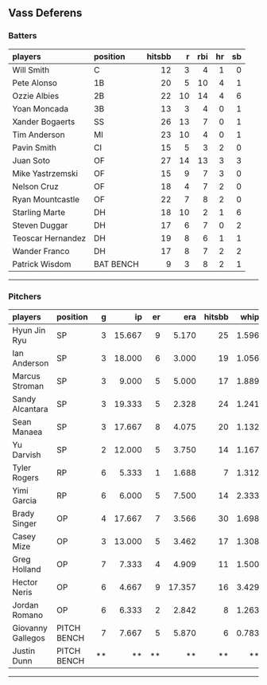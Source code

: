 ## Vass Deferens

### Batters

 
|players           |position  | hitsbb|  r| rbi| hr| sb| 
|:-----------------|:---------|------:|--:|---:|--:|--:| 
|Will Smith        |C         |     12|  3|   4|  1|  0| 
|Pete Alonso       |1B        |     20|  5|  10|  4|  1| 
|Ozzie Albies      |2B        |     22| 10|  14|  4|  6| 
|Yoan Moncada      |3B        |     13|  3|   4|  0|  1| 
|Xander Bogaerts   |SS        |     26| 13|   7|  0|  1| 
|Tim Anderson      |MI        |     23| 10|   4|  0|  1| 
|Pavin Smith       |CI        |     15|  5|   3|  2|  0| 
|Juan Soto         |OF        |     27| 14|  13|  3|  3| 
|Mike Yastrzemski  |OF        |     15|  9|   7|  3|  0| 
|Nelson Cruz       |OF        |     18|  4|   7|  2|  0| 
|Ryan Mountcastle  |OF        |     22|  7|   8|  2|  0| 
|Starling Marte    |DH        |     18| 10|   2|  1|  6| 
|Steven Duggar     |DH        |     17|  6|   7|  0|  2| 
|Teoscar Hernandez |DH        |     19|  8|   6|  1|  1| 
|Wander Franco     |DH        |     17|  8|   7|  2|  2| 
|Patrick Wisdom    |BAT BENCH |      9|  3|   8|  2|  1| 


* * *

### Pitchers

 
|players           |position    |  g|     ip| er|    era| hitsbb|  whip| so|  w| sv| 
|:-----------------|:-----------|--:|------:|--:|------:|------:|-----:|--:|--:|--:| 
|Hyun Jin Ryu      |SP          |  3| 15.667|  9|  5.170|     25| 1.596| 12|  2|  0| 
|Ian Anderson      |SP          |  3| 18.000|  6|  3.000|     19| 1.056| 15|  0|  0| 
|Marcus Stroman    |SP          |  3|  9.000|  5|  5.000|     17| 1.889|  3|  0|  0| 
|Sandy Alcantara   |SP          |  3| 19.333|  5|  2.328|     24| 1.241| 10|  1|  0| 
|Sean Manaea       |SP          |  3| 17.667|  8|  4.075|     20| 1.132| 19|  0|  0| 
|Yu Darvish        |SP          |  2| 12.000|  5|  3.750|     14| 1.167| 15|  0|  0| 
|Tyler Rogers      |RP          |  6|  5.333|  1|  1.688|      7| 1.312|  4|  0|  1| 
|Yimi Garcia       |RP          |  6|  6.000|  5|  7.500|     14| 2.333|  8|  0|  2| 
|Brady Singer      |OP          |  4| 17.667|  7|  3.566|     30| 1.698| 20|  0|  0| 
|Casey Mize        |OP          |  3| 13.000|  5|  3.462|     17| 1.308| 11|  1|  0| 
|Greg Holland      |OP          |  7|  7.333|  4|  4.909|     11| 1.500|  8|  0|  1| 
|Hector Neris      |OP          |  6|  4.667|  9| 17.357|     16| 3.429|  5|  0|  1| 
|Jordan Romano     |OP          |  6|  6.333|  2|  2.842|      8| 1.263|  6|  0|  3| 
|Giovanny Gallegos |PITCH BENCH |  7|  7.667|  5|  5.870|      6| 0.783|  9|  1|  0| 
|Justin Dunn       |PITCH BENCH | **|     **| **|     **|     **|    **| **| **| **| 


* * *


